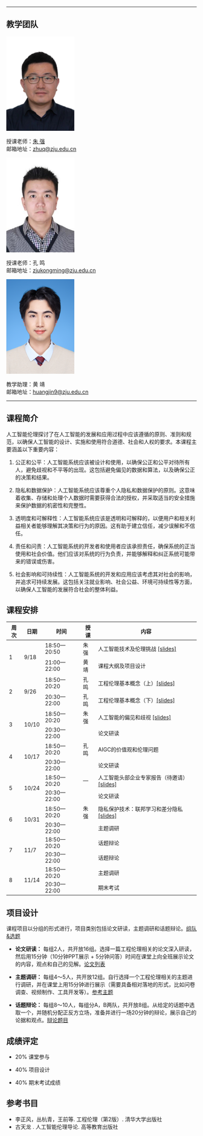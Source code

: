 <!-- <p align="center"><font size="10">工程伦理（Engineering Ethics）</font></p>
<p align="center"><font size="5">2023年秋季</font></p>
<p align="center"><font size="5">周二11-14节 玉泉曹光彪西楼-202</font></p> -->
---

## 教学团队

<img src="resource/zhuq.jpg" width="180" height="250">

授课老师：[朱  强](https://person.zju.edu.cn/zhuq?ivk_sa=1025922p)  
邮箱地址：<zhuq@zju.edu.cn>

<img src="resource/km.jpg" width="180" height="250">

授课老师：孔  鸣  
邮箱地址：<zjukongming@zju.edu.cn>

<img src="resource/hj.jpg" width="180" height="250">

教学助理：黄  靖  
邮箱地址：<huangjin9@zju.edu.cn>

---

## 课程简介

人工智能伦理探讨了在人工智能的发展和应用过程中应该遵循的原则、准则和规范，以确保人工智能的设计、实施和使用符合道德、社会和人权的要求。本课程主要涵盖以下重要内容：

1. 公正和公平：人工智能系统应该被设计和使用，以确保公正和公平对待所有人，避免歧视和不平等的出现。这包括避免偏见的数据和算法，以及确保公正的决策和结果。

2. 隐私和数据保护：人工智能系统应该尊重个人隐私和数据保护的原则。这意味着收集、存储和处理个人数据时需要获得合法的授权，并采取适当的安全措施来保护数据的机密性和完整性。

3. 透明度和可解释性：人工智能系统应该是透明和可解释的，以便用户和相关利益相关者能够理解其决策和行为的原因。这有助于建立信任，减少误解和不信任。

4. 责任和问责：人工智能系统的开发者和使用者应该承担责任，确保系统的正当使用和社会价值。他们应该对系统的行为负责，并能够解释和纠正系统可能带来的错误或伤害。

5. 社会影响和可持续性：人工智能系统的开发和应用应该考虑其对社会的影响，并追求可持续发展。这包括关注就业影响、社会公益、环境可持续性等方面，以确保人工智能的发展符合社会的整体利益。


## 课程安排

<table>
<thead>
  <tr>
    <th>周次</th>
    <th>日期</th>
    <th>时间</th>
    <th>授课</th>
    <th>内容</th>
  </tr>
</thead>
<tbody>
  <tr>
    <td rowspan="2">1</td>
    <td rowspan="2">9/18</td>
    <td>18:50—20:50</td>
    <td>朱强</td>
    <td>人工智能技术及伦理挑战 <a href="#tips">[slides]</a></td>
  </tr>
  <tr>
    <td>21:00—22:00</td>
    <td>黄靖</td>
    <td>课程大纲及项目设计</td>
  </tr>
  <tr>
    <td rowspan="2">2</td>
    <td rowspan="2">9/26</td>
    <td>18:50—20:20</td>
    <td>孔鸣</td>
    <td>工程伦理基本概念（上）<a href="#tips">[slides]</a></td>
  </tr>
  <tr>
    <td>20:30—22:00</td>
    <td>孔鸣</td>
    <td>工程伦理基本概念（下）<a href="#tips">[slides]</a></td>
  </tr>
  <tr>
    <td rowspan="2">3</td>
    <td rowspan="2">10/10</td>
    <td>18:50—20:20</td>
    <td>朱强</td>
    <td>人工智能的偏见和歧视 <a href="#tips">[slides]</a></td>
  </tr>
  <tr>
    <td>20:30—22:00</td>
    <td></td>
    <td>论文研读</td>
  </tr>
  <tr>
    <td rowspan="2">4</td>
    <td rowspan="2">10/17</td>
    <td>18:50—20:20</td>
    <td>孔鸣</td>
    <td>AIGC的价值观和伦理问题</td>
  </tr>
  <tr>
    <td>20:30—22:00</td>
    <td></td>
    <td>论文研读</td>
  </tr>
  <tr>
    <td rowspan="2">5</td>
    <td rowspan="2">10/24</td>
    <td>18:50—20:20</td>
    <td>—</td>
    <td>人工智能头部企业专家报告（待邀请）<a href="#tips">[slides]</a></td>
  </tr>
  <tr>
    <td>20:30—22:00</td>
    <td></td>
    <td>论文研读</td>
  </tr>
  <tr>
    <td rowspan="2">6</td>
    <td rowspan="2">10/31</td>
    <td>18:50—20:20</td>
    <td>朱强</td>
    <td> 隐私保护技术：联邦学习和差分隐私 <a href="#tips">[slides]</a></td>
  </tr>
  <tr>
    <td>20:30—22:00</td>
    <td></td>
    <td>主题调研</td>
  </tr>
  <tr>
    <td rowspan="2">7</td>
    <td rowspan="2">11/7</td>
    <td>18:50—20:20</td>
    <td></td>
    <td>话题辩论</td>
  </tr>
  <tr>
    <td>20:30—22:00</td>
    <td></td>
    <td>话题辩论</td>
  </tr>
  <tr>
    <td rowspan="2">8</td>
    <td rowspan="2">11/14</td>
    <td>18:50—20:20</td>
    <td></td>
    <td>主题调研</td>
  </tr>
  <tr>
    <td>20:30—22:00</td>
    <td></td>
    <td>期末考试</td>
  </tr>
</tbody>
</table>

## 项目设计

课程项目以分组的形式进行，项目类别包括论文研读，主题调研和话题辩论。[组队&选题]()

- **论文研读：** 每组2人，共开放16组。选择一篇工程伦理相关的论文深入研读，然后用15分钟（10分钟PPT展示 + 5分钟问答）时间在课堂上向全班展示论文的内容，观点和自己的见解。[论文列表]()

- **主题调研：** 每组4～5人，共开放12组。自行选择一个工程伦理相关的主题进行调研，并在课堂上用15分钟进行展示（需要具备相对落地的形式，比如问卷调查、视频制作、工具开发等）。[参考主题]()

- **话题辩论：** 每组8～10人，每组分A，B两队，共开放8组。从给定的话题中选取一个，并随机分配正反方立场，准备并进行一场20分钟的辩论，展示自己的论据和观点。[辩论题目]()


## 成绩评定

- 20% 课堂参与

- 40% 项目设计

- 40% 期末考试成绩

## 参考书目

- 李正风，丛杭青，王前等. 工程伦理（第2版）.  清华大学出版社
- 古天龙 . 人工智能伦理导论.  高等教育出版社
